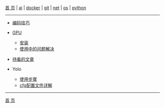 [首 页](https://patrickj-fd.github.io/index) | [ai](https://patrickj-fd.github.io/mdfiles/ai/index) | [docker](https://patrickj-fd.github.io/mdfiles/docker/index) | [git](https://patrickj-fd.github.io/mdfiles/git/index) | [net](https://patrickj-fd.github.io/mdfiles/net/index) | [os](https://patrickj-fd.github.io/mdfiles/os/index) | [python](https://patrickj-fd.github.io/mdfiles/python/index)

---

- [编码技巧](usage)

- [GPU]()
  * [安装](gpu-install)
  * [使用中的问题解决](gpu-useof)
- [待看的文章](tosee)

- Yolo
  * [使用步骤](yolo/summary)
  * [cfg配置文件详解](yolo/cfg-detail)

---

[首 页](https://patrickj-fd.github.io)
